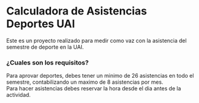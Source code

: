 # Calculadora de Asistencias Deportes UAI

Este es un proyecto realizado para medir como vaz con la asistencia del semestre de deporte en la UAI.
### ¿Cuales son los requisitos?
Para aprovar deportes, debes tener un minimo de 26 asistencias en todo el semestre, contabilizando un maximo de 8 asistencias por mes.\
Para hacer asistencias debes reservar la hora desde el dia antes de la actividad.
